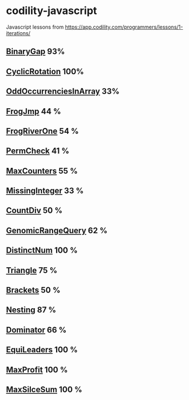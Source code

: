 # codility-javascript
Javascript lessons from https://app.codility.com/programmers/lessons/1-iterations/

## [BinaryGap](binary_gap.md) 93%
## [CyclicRotation](CyclicRotation.md) 100%
## [OddOccurrenciesInArray](OddOccurrenciesInArray.md) 33%
## [FrogJmp](FrogJmp.md) 44 %
## [FrogRiverOne](FrogRiverOne.md) 54 %
## [PermCheck](PermCheck.md) 41 %
## [MaxCounters](MaxCounters.md) 55 %
## [MissingInteger](MissingInteger.md) 33 %
## [CountDiv](CountDiv.md) 50 %
## [GenomicRangeQuery](GenomicRangeQuery.md) 62 %
## [DistinctNum](Distinct.md) 100 %
## [Triangle](Triangle.md) 75 %
## [Brackets](Brackets.md) 50 %
## [Nesting](Nesting.md) 87 %
## [Dominator](Dominator.md) 66 %
## [EquiLeaders](EquiLeaders.md) 100 %
## [MaxProfit](MaxProfit.md) 100 %
## [MaxSilceSum](MaxSilceSum.md) 100 %

